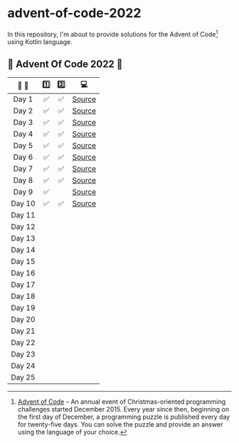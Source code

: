 # advent-of-code-2022

In this repository, I'm about to provide solutions for the Advent of Code[^aoc] using Kotlin language.

[^aoc]:
    [Advent of Code][aoc] – An annual event of Christmas-oriented programming challenges started December 2015.
    Every year since then, beginning on the first day of December, a programming puzzle is published every day for twenty-five days.
    You can solve the puzzle and provide an answer using the language of your choice.

## :christmas_tree: Advent Of Code 2022 :christmas_tree:

| :calendar: :christmas_tree: | :one: |        :two:        |             :computer:             |
|:---------------------------:|:-----:|:-------------------:|:----------------------------------:|
|            Day 1            | :white_check_mark: | :white_check_mark:  | [Source](src/main/kotlin/Day01.kt) |
|            Day 2            | :white_check_mark: | :white_check_mark:  | [Source](src/main/kotlin/Day02.kt) |
|            Day 3            | :white_check_mark: | :white_check_mark:  | [Source](src/main/kotlin/Day03.kt) |
|            Day 4            | :white_check_mark: | :white_check_mark:  | [Source](src/main/kotlin/Day04.kt) |
|            Day 5            | :white_check_mark: | :white_check_mark:  | [Source](src/main/kotlin/Day05.kt) |
|            Day 6            | :white_check_mark: | :white_check_mark:  | [Source](src/main/kotlin/Day06.kt) |
|            Day 7            | :white_check_mark: | :white_check_mark:  | [Source](src/main/kotlin/Day07.kt) |
|            Day 8            | :white_check_mark: | :white_check_mark:  | [Source](src/main/kotlin/Day08.kt) |
|            Day 9            | :white_check_mark: |                     | [Source](src/main/kotlin/Day09.kt) |
|           Day 10            | :white_check_mark: | :white_check_mark:  | [Source](src/main/kotlin/Day10.kt) |
|           Day 11            |       |                     |                                    |
|           Day 12            |       |                     |                                    |
|           Day 13            |       |                     |                                    |
|           Day 14            |       |                     |                                    |
|           Day 15            |       |                     |                                    |
|           Day 16            |       |                     |                                    |
|           Day 17            |       |                     |                                    |
|           Day 18            |       |                     |                                    |
|           Day 19            |       |                     |                                    |
|           Day 20            |       |                     |                                    |
|           Day 21            |       |                     |                                    |
|           Day 22            |       |                     |                                    |
|           Day 23            |       |                     |                                    |
|           Day 24            |       |                     |                                    |
|           Day 25            |       |                     |                                    |


[aoc]: https://adventofcode.com

